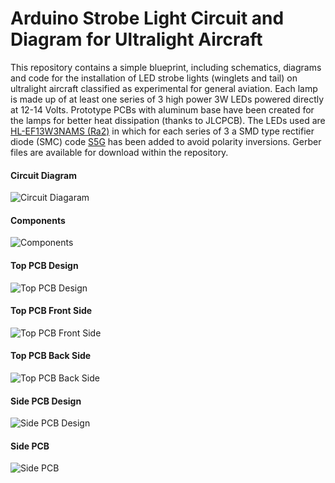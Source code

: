 # Arduino Strobe Light Circuit and Diagram for Ultralight Aircraft

This repository contains a simple blueprint, including schematics, diagrams and code for the installation of LED strobe lights (winglets and tail) on ultralight aircraft classified as experimental for general aviation.
Each lamp is made up of at least one series of 3 high power 3W LEDs powered directly at 12-14 Volts.
Prototype PCBs with aluminum base have been created for the lamps for better heat dissipation (thanks to JLCPCB).
The LEDs used are [HL-EF13W3NAMS (Ra2)](https://lcsc.com/product-detail/Light-Emitting-Diodes-LED_HONGLITRONIC-Hongli-Zhihui-HONGLITRONIC-HL-EF13W3NAMS-Ra2_C784723.html) in which for each series of 3 a SMD type rectifier diode (SMC) code [S5G](https://lcsc.com/product-detail/Diodes-Fast-Recovery-Rectifiers_Shandong-Jingdao-Microelectronics-ES5GC_C128705.html) has been added to avoid polarity inversions.
Gerber files are available for download within the repository.

#### Circuit Diagram

![Circuit Diagaram](https://github.com/mattia480/aircarft-strobe-light/blob/main/aero-strobe-schematic.png?raw=true)

#### Components
![Components](https://github.com/mattia480/aircarft-strobe-light/blob/main/aero-strobe-components.png?raw=true)

#### Top PCB Design
![Top PCB Design](https://github.com/mattia480/aircarft-strobe-light/blob/main/top-pcb-design.png?raw=true)

#### Top PCB Front Side
![Top PCB Front Side](https://github.com/mattia480/aircarft-strobe-light/blob/main/top-pcb-front-side.png?raw=true)

#### Top PCB Back Side
![Top PCB Back Side](https://github.com/mattia480/aircarft-strobe-light/blob/main/top-pcb-back-side.png?raw=true)

#### Side PCB Design
![Side PCB Design](https://github.com/mattia480/aircarft-strobe-light/blob/main/side-pcb-design.png?raw=true)

#### Side PCB
![Side PCB](https://github.com/mattia480/aircarft-strobe-light/blob/main/side-pcb.png?raw=true)
